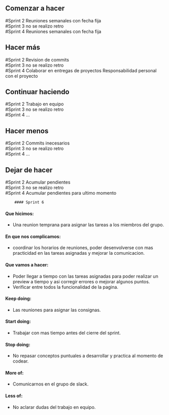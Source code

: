 
<h2>Comenzar a hacer</h2>
    #Sprint 2
        Reuniones semanales con fecha fija
<br>
    #Sprint 3
        no se realizo retro
<br>
    #Sprint 4
        Reuniones semanales con fecha fija
    
<h2>Hacer más</h2>
    #Sprint 2
        Revision de commits
<br>
    #Sprint 3
        no se realizo retro
<br>
    #Sprint 4
        Colaborar en entregas de proyectos
        Responsabilidad personal con el proyecto
<h2>Continuar haciendo</h2>
    #Sprint 2
        Trabajo en equipo
<br>
    #Sprint 3
        no se realizo retro
<br>
    #Sprint 4
        ...
<h2>Hacer menos</h2>
    #Sprint 2    
        Commits inecesarios
<br>
    #Sprint 3
        no se realizo retro
<br>
    #Sprint 4
        ...
<h2>Dejar de hacer</h2>
    #Sprint 2    
        Acumular pendientes
<br>
    #Sprint 3
        no se realizo retro
<br>
    #Sprint 4
        Acumular pendientes para ultimo momento
<br>

        #### Sprint 6
 
 #### Que hicimos:
 
 * Una reunion temprana para asignar las tareas a los miembros del grupo.

 #### En que nos complicamos:

* coordinar los horarios de reuniones, poder desenvolverse con mas practicidad en las tareas asignadas y mejorar la comunicacion.

#### Que vamos a hacer:

* Poder llegar a tiempo con las tareas asignadas para poder realizar un preview a tiempo y asi corregir errores o mejorar algunos puntos.
* Verificar entre todos la funcionalidad de la pagina.

#### Keep doing:
* Las reuniones para asignar las consignas.

#### Start doing:
* Trabajar con mas tiempo antes del cierre del sprint.

#### Stop doing:
* No repasar conceptos puntuales a desarrollar y practica al momento de codear.

#### More of:
* Comunicarnos en el grupo de slack.

#### Less of:
* No aclarar dudas del trabajo en equipo.